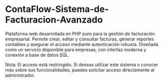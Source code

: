 # ContaFlow-Sistema-de-Facturacion-Avanzado
Plataforma web desarrollada en PHP puro para la gestión de facturación empresarial. Permite crear, editar y consultar facturas, generar reportes contables y asegurar el acceso mediante autenticación robusta. Diseñada como un servicio disponible para empresas, con interfaz moderna y conexión a base de datos SQL.

Nota: El acceso está restringido. Si deseas utilizar este sistema o conocer más sobre sus funcionalidades, puedes solicitar acceso directamente al administrador.
